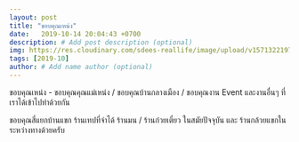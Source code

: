 ```yaml
---
layout: post
title: "ขอบคุณเหน่ง"
date:   2019-10-14 20:04:43 +0700
description: # Add post description (optional)
img: https://res.cloudinary.com/sdees-reallife/image/upload/v1571322197/IMG_9238.jpg # Add image post (optional)
tags: [2019-10]
author: # Add name author (optional)
---
```

ขอบคุณเหน่ง - ขอบคุณคุณแม่เหน่ง / ขอบคุณบ้านกลางเมือง / ขอบคุณงาน Event และงานอื่นๆ ที่เราได้เข้าไปทำด้วยกัน

<i class="fa fa-child" style="color:plum"></i>

ขอบคุณสี่แยกบ้านแขก ร้านเทปที่จำได้ ร้านมน / ร้านก๋วยเตี๋ยว ในสมัยปัจจุบัน และ ร้านกล้วยแขกในระหว่างทางด้วยครับ
